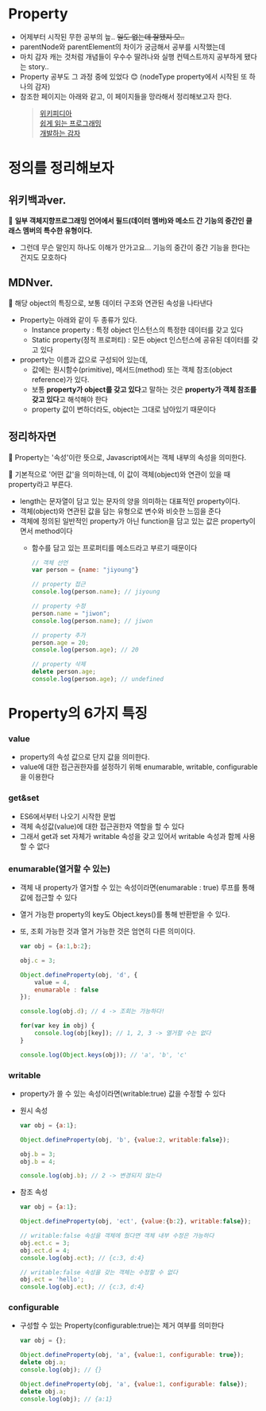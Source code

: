 # Property
- 어제부터 시작된 무한 공부의 늪.. ~~일도 없는데 잘됐지 모..~~
- parentNode와 parentElement의 차이가 궁금해서 공부를 시작했는데
- 마치 감자 캐는 것처럼 개념들이 우수수 딸려나와 실행 컨텍스트까지 공부하게 됐다는 story..
- Property 공부도 그 과정 중에 있었다 😊 (nodeType property에서 시작된 또 하나의 감자)
- 참조한 페이지는 아래와 같고, 이 페이지들을 망라해서 정리해보고자 한다.
    > [위키피디아](https://ko.wikipedia.org/wiki/%ED%94%84%EB%A1%9C%ED%8D%BC%ED%8B%B0_(%ED%94%84%EB%A1%9C%EA%B7%B8%EB%9E%98%EB%B0%8D))  
    > [쉽게 읽는 프로그래밍](https://m.blog.naver.com/magnking/220966405605)  
    > [개발하는 감자](https://byul91oh.tistory.com/167)
  
# 정의를 정리해보자

## 위키백과ver.

📢 **일부 객체지향프로그래밍 언어에서 필드(데이터 멤버)와 메소드 간 기능의 중간인 클래스 멤버의 특수한 유형이다.**

- 그런데 무슨 말인지 하나도 이해가 안가고요... 기능의 중간이 중간 기능을 한다는 건지도 모호하다

## MDNver.

📢 해당 object의 특징으로, 보통 데이터 구조와 연관된 속성을 나타낸다

- Property는 아래와 같이 두 종류가 있다.
    - Instance property : 특정 object 인스턴스의 특정한 데이터를 갖고 있다
    - Static property(정적 프로퍼티) : 모든 object 인스턴스에 공유된 데이터를 갖고 있다
- property는 이름과 값으로 구성되어 있는데,
    - 값에는 원시함수(primitive), 메서드(method) 또는 객체 참조(object reference)가 있다.
    - 보통 **property가 object를 갖고 있다**고 말하는 것은 **property가 객체 참조를 갖고 있다**고 해석해야 한다
    - property 값이 변하더라도, object는 그대로 남아있기 때문이다

## 정리하자면

📢 Property는 '속성'이란 뜻으로, Javascript에서는 객체 내부의 속성을 의미한다.

📢 기본적으로 '어떤 값'을 의미하는데, 이 값이 객체(object)와 연관이 있을 때 property라고 부른다.

- length는 문자열이 담고 있는 문자의 양을 의미하는 대표적인 property이다.
- 객체(object)와 연관된 값을 담는 유형으로 변수와 비슷한 느낌을 준다
- 객체에 정의된 일반적인 property가 아닌 function을 담고 있는 값은 property이면서 method이다
    - 함수를 담고 있는 프로퍼티를 메소드라고 부르기 때문이다  
        
        ```jsx
        // 객체 선언
        var person = {name: "jiyoung"}

        // property 접근
        console.log(person.name); // jiyoung

        // property 수정
        person.name = "jiwon";
        console.log(person.name); // jiwon

        // property 추가
        person.age = 20;
        console.log(person.age); // 20

        // property 삭제
        delete person.age;
        console.log(person.age); // undefined
        ```

# Property의 6가지 특징

### value

- property의 속성 값으로 단지 값을 의미한다.
- value에 대한 접근권한자를 설정하기 위해 enumarable, writable, configurable을 이용한다

### get&set

- ES6에서부터 나오기 시작한 문법
- 객체 속성값(value)에 대한 접근권한자 역할을 할 수 있다
- 그래서 get과 set 자체가 writable 속성을 갖고 있어서  writable 속성과 함께 사용할 수 없다

### enumarable(열거할 수 있는)

- 객체 내 property가 열거할 수 있는 속성이라면(enumarable : true) 루프를 통해 값에 접근할 수 있다
- 열거 가능한 property의 key도 Object.keys()를 통해 반환받을 수 있다.
- 또, 조회 가능한 것과 열거 가능한 것은 엄연히 다른 의미이다.
    
    ```jsx
    var obj = {a:1,b:2};
    
    obj.c = 3;
    
    Object.defineProperty(obj, 'd', {
    	value = 4,
    	enumarable : false
    });
    
    console.log(obj.d); // 4 -> 조회는 가능하다!
    
    for(var key in obj) {
    	console.log(obj[key]); // 1, 2, 3 -> 열거할 수는 없다
    }
    
    console.log(Object.keys(obj)); // 'a', 'b', 'c'
    ```
    

### writable

- property가 쓸 수 있는 속성이라면(writable:true) 값을 수정할 수 있다
- 원시 속성
    
    ```jsx
    var obj = {a:1};
    
    Object.defineProperty(obj, 'b', {value:2, writable:false});
    
    obj.b = 3;
    obj.b = 4;
    
    console.log(obj.b); // 2 -> 변경되지 않는다
    ```
    

- 참조 속성
    
    ```jsx
    var obj = {a:1};
    
    Object.defineProperty(obj, 'ect', {value:{b:2}, writable:false});
    
    // writable:false 속성을 객체에 줬다면 객체 내부 수정은 가능하다
    obj.ect.c = 3;
    obj.ect.d = 4;
    console.log(obj.ect); // {c:3, d:4}
    
    // writable:false 속성을 갖는 객체는 수정할 수 없다
    obj.ect = 'hello';
    console.log(obj.ect); // {c:3, d:4}
    ```
    

### configurable

- 구성할 수 있는 Property(configurable:true)는 제거 여부를 의미한다
    
    ```jsx
    var obj = {};
    
    Object.defineProperty(obj, 'a', {value:1, configurable: true});
    delete obj.a;
    console.log(obj); // {}
    
    Object.defineProperty(obj, 'a', {value:1, configurable: false});
    delete obj.a;
    console.log(obj); // {a:1}
    ```
